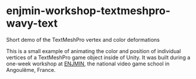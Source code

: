 # enjmin-workshop-textmeshpro-wavy-text
Short demo of the TextMeshPro vertex and color deformations

This is a small example of animating the color and position of individual vertices of a TextMeshPro game object inside of Unity. It was built during a one-week workshop at [ENJMIN](https://enjmin.cnam.fr/enjmin/ecole-nationale-du-jeu-et-des-medias-interactifs-accueil-1126103.kjsp), the national video game school in Angoulême, France.
